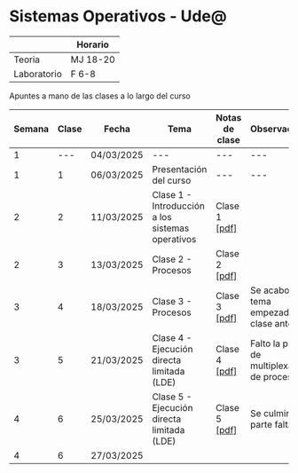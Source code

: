 # Sistemas Operativos - Ude@

|   |Horario|
|---|---|
|Teoria|MJ 18-20|
|Laboratorio|F 6-8|

Apuntes a mano de las clases a lo largo del curso

|Semana	| Clase	| Fecha | Tema | Notas de clase | Observaciones |
|----|----|----|----|----|----|
|1	 | --- | 04/03/2025 | --- | --- | --- |
|1	 | 1 | 06/03/2025 | Presentación del curso | --- | --- |
|2   | 2 | 11/03/2025 | Clase 1 - Introducción a los sistemas operativos | Clase 1 [[pdf]](so-clase1_11-03-2025.pdf) |              |
|2   | 3 | 13/03/2025 | Clase 2 - Procesos | Clase 2 [[pdf]](so-clase2_13-03-2025.pdf) |                                            |
|3   | 4 | 18/03/2025 | Clase 3 - Procesos | Clase 3 [[pdf]](so-clase3_18-03-2025.pdf) |Se acabo el tema empezado la clase anterior |
|3   | 5 | 21/03/2025 | Clase 4 - Ejecución directa limitada (LDE) | Clase 4 [[pdf]](so-clase4_21-03-2025.pdf) | Falto la parte de multiplexación de procesos  ||
|4   | 6 | 25/03/2025 | Clase 5 - Ejecución directa limitada (LDE) | Clase 5 [[pdf]](so-clase5_25-03-2025.pdf) | Se culmino la parte faltante  ||
|4   | 6 | 27/03/2025 |  |  | ||
